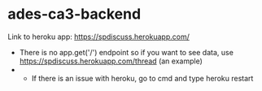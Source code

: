 # ades-ca3-backend
Link to heroku app: https://spdiscuss.herokuapp.com/
* There is no app.get('/') endpoint so if you want to see data, use https://spdiscuss.herokuapp.com/thread (an example)
* * If there is an issue with heroku, go to cmd and type heroku restart
